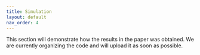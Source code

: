 ```yaml
---
title: Simulation
layout: default
nav_order: 4
---
```


This section will demonstrate how the results in the paper was obtained. We are currently organizing the code and will upload it as soon as possible.